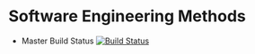 # Software Engineering Methods

- Master Build Status [![Build Status](https://travis-ci.com/Kimberley597/sem.svg?branch=master)](https://travis-ci.com/Kimberley597/sem)